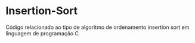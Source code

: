 # Insertion-Sort
Código relacionado ao tipo de algoritmo de ordenamento insertion sort em linguagem de programação C  
